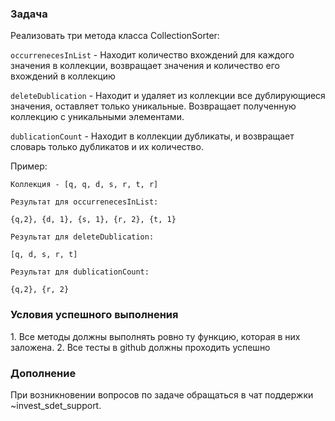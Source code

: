 <h3>Задача</h3>

Реализовать три метода класса CollectionSorter:

``occurrenecesInList`` - Находит количество вхождений для каждого значения в коллекции, возвращает значения и количество его вхождений в коллекцию

``deleteDublication`` - Находит и удаляет из коллекции все дублирующиеся значения, оставляет только уникальные. Возвращает полученную коллекцию с уникальными элементами.

``dublicationCount`` - Находит в коллекции дубликаты, и возвращает словарь только дубликатов и их количество.

Пример:
```
Коллекция - [q, q, d, s, r, t, r]

Результат для occurrenecesInList:

{q,2}, {d, 1}, {s, 1}, {r, 2}, {t, 1}

Результат для deleteDublication:

[q, d, s, r, t]

Результат для dublicationCount:

{q,2}, {r, 2}
```
<h3>Условия успешного выполнения</h3>
1. Все методы должны выполнять ровно ту функцию, которая в них заложена.
2. Все тесты в github должны проходить успешно

<h3>Дополнение</h3>

При возникновении вопросов по задаче обращаться в чат поддержки ~invest_sdet_support.